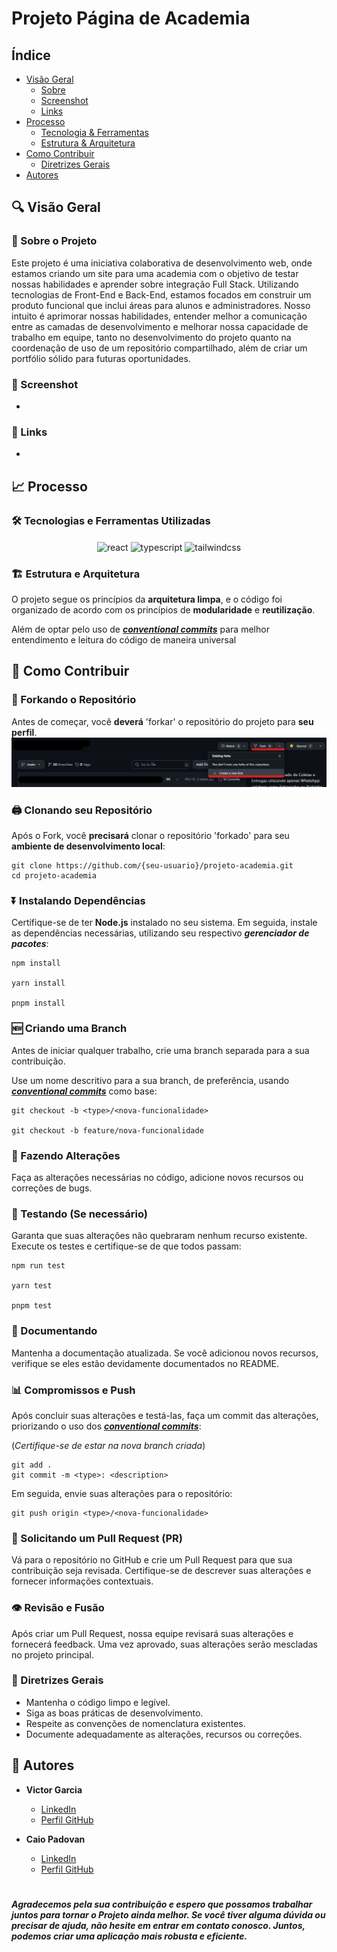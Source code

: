 # Projeto Página de Academia

## Índice
- [Visão Geral](#🔍-visão-geral)
  - [Sobre](#📄-sobre-o-projeto)
  - [Screenshot](#📸-screenshot)
  - [Links](#🔗-links)
- [Processo](#📈-processo)
  - [Tecnologia & Ferramentas](#️🛠️-tecnologias-e-ferramentas-utilizadas)
  - [Estrutura & Arquitetura](#🏗-estrutura-e-arquitetura)
- [Como Contribuir](#🤝-como-contribuir)
  - [Diretrizes Gerais](#💼-diretrizes-gerais)
- [Autores](#👥-autores)

## 🔍 Visão Geral
### 📄 Sobre o Projeto
Este projeto é uma iniciativa colaborativa de desenvolvimento web, onde estamos criando um site para uma academia com o objetivo de testar nossas habilidades e aprender sobre integração Full Stack. Utilizando tecnologias de Front-End e Back-End, estamos focados em construir um produto funcional que inclui áreas para alunos e administradores. Nosso intuito é aprimorar nossas habilidades, entender melhor a comunicação entre as camadas de desenvolvimento e melhorar nossa capacidade de trabalho em equipe, tanto no desenvolvimento do projeto quanto na coordenação de uso de um repositório compartilhado, além de criar um portfólio sólido para futuras oportunidades.

### 📸 Screenshot
-

### 🔗 Links
-

## 📈 Processo
### 🛠️ Tecnologias e Ferramentas Utilizadas
<div align='center'>
   <img align='center' height='50' width='60' title='React' alt='react' src='https://cdn.jsdelivr.net/gh/devicons/devicon@latest/icons/react/react-original-wordmark.svg' />
   <img align='center' height='50' width='60' title='TypeScript' alt='typescript' src='https://cdn.jsdelivr.net/gh/devicons/devicon@latest/icons/typescript/typescript-original.svg' />
   <img align='center' height='50' width='60' title='Tailwindcss' alt='tailwindcss' src='https://cdn.jsdelivr.net/gh/devicons/devicon@latest/icons/tailwindcss/tailwindcss-original.svg' />
</div>

### 🏗 Estrutura e Arquitetura
O projeto segue os princípios da **arquitetura limpa**, e o código foi organizado de acordo com os princípios de **modularidade** e **reutilização**.

Além de optar pelo uso de [***conventional commits***](https://www.conventionalcommits.org/pt-br/v1.0.0/) para melhor entendimento e leitura do código de maneira universal

## 🤝 Como Contribuir
### 🌳 Forkando o Repositório
Antes de começar, você **deverá** 'forkar' o repositório do projeto para **seu perfil**.
![Fork Repository](./src/assets/readme-images/fork.png)

### 🖨 Clonando seu Repositório
Após o Fork, você **precisará** clonar o repositório 'forkado' para seu **ambiente de desenvolvimento local**:

```
git clone https://github.com/{seu-usuario}/projeto-academia.git
cd projeto-academia
```

### ⏬ Instalando Dependências
Certifique-se de ter **Node.js** instalado no seu sistema. Em seguida, instale as dependências necessárias, utilizando seu respectivo ***gerenciador de pacotes***:

```
npm install

yarn install

pnpm install
```

### 🆕 Criando uma Branch
Antes de iniciar qualquer trabalho, crie uma branch separada para a sua contribuição.

Use um nome descritivo para a sua branch, de preferência, usando [***conventional commits***](#estrutura-e-arquitetura) como base:

```
git checkout -b <type>/<nova-funcionalidade>

git checkout -b feature/nova-funcionalidade
```

### 🔨 Fazendo Alterações
Faça as alterações necessárias no código, adicione novos recursos ou correções de bugs.

### 🧪 Testando (Se necessário)
Garanta que suas alterações não quebraram nenhum recurso existente. Execute os testes e certifique-se de que todos passam:

```
npm run test

yarn test

pnpm test
```

### 📝 Documentando
Mantenha a documentação atualizada. Se você adicionou novos recursos, verifique se eles estão devidamente documentados no README.

### 📊 Compromissos e Push
Após concluir suas alterações e testá-las, faça um commit das alterações, priorizando o uso dos [***conventional commits***](#estrutura-e-arquitetura):

(*Certifique-se de estar na nova branch criada*)
```
git add .
git commit -m <type>: <description>
```

Em seguida, envie suas alterações para o repositório:

```
git push origin <type>/<nova-funcionalidade>
```

### 📨 Solicitando um Pull Request (PR)
Vá para o repositório no GitHub e crie um Pull Request para que sua contribuição seja revisada. Certifique-se de descrever suas alterações e fornecer informações contextuais.

### 👁 Revisão e Fusão
Após criar um Pull Request, nossa equipe revisará suas alterações e fornecerá feedback. Uma vez aprovado, suas alterações serão mescladas no projeto principal.

### 💼 Diretrizes Gerais
- Mantenha o código limpo e legível.
- Siga as boas práticas de desenvolvimento.
- Respeite as convenções de nomenclatura existentes.
- Documente adequadamente as alterações, recursos ou correções.

## 👥 Autores
- **Victor Garcia**
  - [LinkedIn](https://www.linkedin.com/in/victor-fgarcia/)
  - [Perfil GitHub](https://github.com/VFGarciaDev)

- **Caio Padovan**
  - [LinkedIn](https://www.linkedin.com/in/caio-padovan-b28a97262/)
  - [Perfil GitHub](https://github.com/caiopadovan)

#
**_Agradecemos pela sua contribuição e espero que possamos trabalhar juntos para tornar o Projeto ainda melhor. Se você tiver alguma dúvida ou precisar de ajuda, não hesite em entrar em contato conosco. Juntos, podemos criar uma aplicação mais robusta e eficiente._**